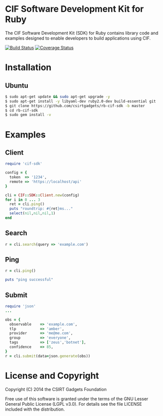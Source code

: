 # CIF Software Development Kit for Ruby

The CIF Software Development Kit (SDK) for Ruby contains library code and examples designed to enable developers to build applications using CIF.

[![Build Status](https://travis-ci.org/csirtgadgets/rb-cif-sdk.svg?branch=master)](https://travis-ci.org/csirtgadgets/rb-cif-sdk) [![Coverage Status](https://coveralls.io/repos/csirtgadgets/rb-cif-sdk/badge.png)](https://coveralls.io/r/csirtgadgets/rb-cif-sdk)

# Installation
## Ubuntu
```bash
$ sudo apt-get update && sudo apt-get upgrade -y
$ sudo apt-get install -y libyaml-dev ruby2.0-dev build-essential git
$ git clone https://github.com/csirtgadgets/rb-cif-sdk -b master
$ cd rb-cif-sdk
$ sudo gem install -v
```

# Examples
## Client
```ruby
require 'cif-sdk'

config = {
  token  => '1234',
  remote => 'https://localhost/api'
}

cli = CIF::SDK::Client.new(config)
for i in 0 ... 3
  ret = cli.ping()
  puts "roundtrip: #{ret}ms..."
  select(nil,nil,nil,1)
end
```
## Search
```ruby
r = cli.search(query => 'example.com')
```

## Ping
```ruby
r = cli.ping()

puts "ping successful"
```
## Submit
```ruby
require 'json'
...

obs = {
  observable 	=> 'example.com',
  tlp        	=> 'amber',
  provider   	=> 'me@me.com',
  group      	=> 'everyone',
  tags			=> ['zeus','botnet'],
  confidence	=> 85,
}
r = cli.submit(data=json.generate(obs))
```

# License and Copyright
Copyright (C) 2014 the CSIRT Gadgets Foundation

Free use of this software is granted under the terms of the GNU Lesser General Public License (LGPL v3.0). For details see the file LICENSE included with the distribution.
